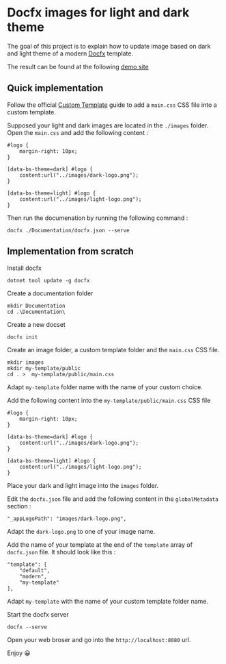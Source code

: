 # Docfx images for light and dark theme

The goal of this project is to explain how to update image based on dark and light theme of a modern [Docfx](https://dotnet.github.io/docfx/index.html) template.

The result can be found at the following [demo site](https://bouda19.github.io/docfx-image-light-dark-modern-template-sample/)

## Quick implementation

Follow the official [Custom Template](https://dotnet.github.io/docfx/docs/template.html?tabs=modern#custom-template) guide to add a `main.css` CSS file into a custom template.

Supposed your light and dark images are located in the `./images` folder. Open the `main.css` and add the following content :

```{css}
#logo {
    margin-right: 10px;
}

[data-bs-theme=dark] #logo {
    content:url("../images/dark-logo.png");
}

[data-bs-theme=light] #logo {
    content:url("../images/light-logo.png");
}
```

Then run the documenation by running the following command :

```{pwsh}
docfx ./Documentation/docfx.json --serve
```

## Implementation from scratch

Install docfx

```{pwsh}
dotnet tool update -g docfx
```

Create a documentation folder

```{pwsh}
mkdir Documentation
cd .\Documentation\
```

Create a new docset

```{pwsh}
docfx init
```

Create an image folder, a custom template folder and the `main.css` CSS file.

```{pwsh}
mkdir images
mkdir my-template/public
cd . >  my-template/public/main.css
```

Adapt `my-template` folder name with the name of your custom choice.

Add the following content into the `my-template/public/main.css` CSS file

```{css}
#logo {
    margin-right: 10px;
}

[data-bs-theme=dark] #logo {
    content:url("../images/dark-logo.png");
}

[data-bs-theme=light] #logo {
    content:url("../images/light-logo.png");
}
```

Place your dark and light image into the `images` folder.

Edit the `docfx.json` file and add the following content in the `globalMetadata` section :

```{json}
"_appLogoPath": "images/dark-logo.png",
```

Adapt the `dark-logo.png` to one of your image name.

Add the name of your template at the end of the `template` array of `docfx.json` file. It should look like this :

```{json}
"template": [
    "default",
    "modern",
    "my-template"
],
````

Adapt `my-template` with the name of your custom template folder name.

Start the docfx server

```{pwsh}
docfx --serve
```

Open your web broser and go into the `http://localhost:8080` url.

Enjoy 😀
